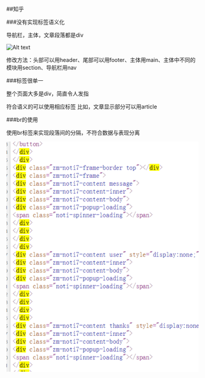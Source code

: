 ##知乎

###没有实现标签语义化

导航栏，主体，文章段落都是div

![Alt text](https://github.com/hanxuew/camp201701/raw/master/student/task1/img/zhihu.png)

修改方法：头部可以用header、尾部可以用footer、主体用main、主体中不同的模块用section、导航栏用nav

###标签很单一

整个页面大多是div，简直令人发指

符合语义的可以使用相应标签
比如，文章显示部分可以用article

###br的使用

使用br标签来实现段落间的分隔，不符合数据与表现分离

![Alt text](https://github.com/hanxuew/camp201701/raw/master/student/韩学威/task1/img/zhihu1.png)

